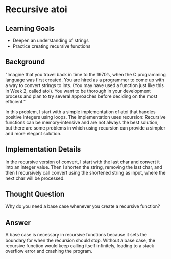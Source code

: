 # Recursive atoi

## Learning Goals

- Deepen an understanding of strings
- Practice creating recursive functions

## Background

"Imagine that you travel back in time to the 1970’s, when the C programming language was first created. You are hired as a programmer to come up with a way to convert strings to ints. (You may have used a function just like this in Week 2, called atoi). You want to be thorough in your development process and plan to try several approaches before deciding on the most efficient."

In this problem, I start with a simple implementation of atoi that handles positive integers using loops. The implementation uses recursion: Recursive functions can be memory-intensive and are not always the best solution, but there are some problems in which using recursion can provide a simpler and more elegant solution.

## Implementation Details

In the recursive version of convert, I start with the last char and convert it into an integer value. Then I shorten the string, removing the last char, and then I recursively call convert using the shortened string as input, where the next char will be processed.

## Thought Question

Why do you need a base case whenever you create a recursive function?

## Answer

A base case is necessary in recursive functions because it sets the boundary for when the recursion should stop. Without a base case, the recursive function would keep calling itself infinitely, leading to a stack overflow error and crashing the program.
